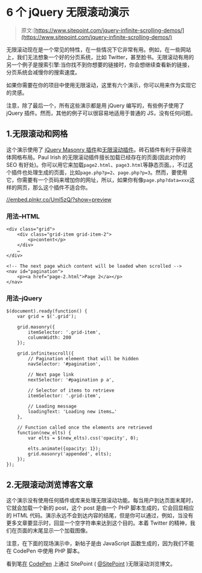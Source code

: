 # 6 个 jQuery 无限滚动演示

> 原文:[https://www.sitepoint.com/jquery-infinite-scrolling-demos/](https://www.sitepoint.com/jquery-infinite-scrolling-demos/)

无限滚动现在是一个常见的特性，在一些情况下它非常有用。例如，在一些网站上，我们无法想象一个好的分页系统，比如 Twitter，甚至脸书。无限滚动有用的另一个例子是搜索引擎:当你找不到你想要的链接时，你会想继续查看新的链接，分页系统会减慢你的搜索速度。

如果你需要在你的项目中使用无限滚动，这里有六个演示，你可以用来作为实现它的灵感。

注意，除了最后一个，所有这些演示都是用 jQuery 编写的，有些例子使用了 jQuery 插件。然而，其他的例子可以很容易地适用于普通的 JS，没有任何问题。

## 1.无限滚动和网格

这个演示使用了 [jQuery Masonry 插件](http://masonry.desandro.com/)和[无限滚动插件](http://www.infinite-scroll.com/)。砖石插件有利于获得流体网格布局。Paul Irish 的无限滚动插件擅长加载已经存在的页面(因此对你的 SEO 有好处)。你可以用它来加载`page2.html`、`page3.html`等静态页面。，不过这个插件也处理生成的页面，比如`page.php?p=2`、`page.php?p=3`。然而，要使用它，你需要有一个页码来增加你的网址，所以，如果你有像`page.php?data=xxx`这样的网页，那么这个插件不适合你。

[//embed.plnkr.co/Uml5zQ/?show=preview](//embed.plnkr.co/Uml5zQ/?show=preview)

### 用法–HTML

```
<div class="grid">
	<div class="grid-item grid-item-2">
		<p>content</p>
	</div>
	…
</div>

<!-- The next page which content will be loaded when scrolled -->
<nav id="pagination">
	<p><a href="page-2.html">Page 2</a></p>
</nav>
```

### 用法–jQuery

```
$(document).ready(function() {
	var grid = $('.grid');

	grid.masonry({
		itemSelector: '.grid-item',
		columnWidth: 200
	});

	grid.infinitescroll({
		// Pagination element that will be hidden
		navSelector: '#pagination',

		// Next page link
		nextSelector: '#pagination p a',

		// Selector of items to retrieve
		itemSelector: '.grid-item',

		// Loading message
		loadingText: 'Loading new items…'
	},

	// Function called once the elements are retrieved
	function(new_elts) {
		var elts = $(new_elts).css('opacity', 0);

		elts.animate({opacity: 1});
		grid.masonry('appended', elts);
	});
});
```

## 2.无限滚动浏览博客文章

这个演示没有使用任何插件或库来处理无限滚动功能。每当用户到达页面末尾时，它就会加载一个新的 post，这个 post 是由一个 PHP 脚本生成的，它会回显相应的 HTML 代码。演示永远不会到达内容的结尾，但是你可以通过，例如，当没有更多文章要显示时，回显一个空字符串来达到这个目的。本着 Twitter 的精神，我们在页面的末尾显示一个加载图像。

注意，在下面的现场演示中，新帖子是由 JavaScript 函数生成的，因为我们不能在 CodePen 中使用 PHP 脚本。

看到笔[在](http://codepen.io/SitePoint/pen/JGQPPa/) [CodePen](http://codepen.io) 上通过 SitePoint ( [@SitePoint](http://codepen.io/SitePoint) )无限滚动浏览博文。